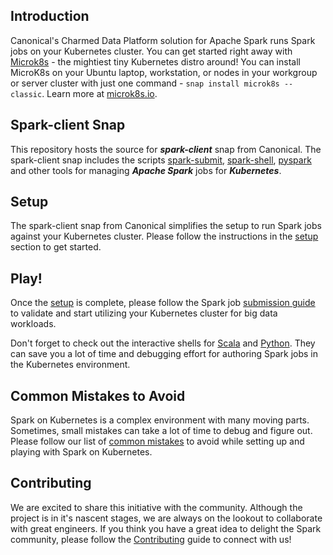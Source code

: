 ## Introduction

Canonical's Charmed Data Platform solution for Apache Spark runs Spark jobs on your Kubernetes cluster. 
You can get started right away with [Microk8s](https://microk8s.io/) - the mightiest tiny Kubernetes distro around! 
You can install MicroK8s on your Ubuntu laptop, workstation, or nodes in your workgroup or server cluster with just one command - ```snap install microk8s --classic```. Learn more at [microk8s.io](https://microk8s.io/).

## Spark-client Snap
This repository hosts the source for ***spark-client*** snap from Canonical. The spark-client snap includes the scripts [spark-submit](/docs/submit.md), 
[spark-shell](/docs/shell.md), [pyspark](/docs/pyspark.md) and other tools for managing ***Apache Spark*** jobs for ***Kubernetes***.

## Setup
The spark-client snap from Canonical simplifies the setup to run Spark jobs against your Kubernetes cluster. Please follow the 
instructions in the [setup](/docs/setup.md) section to get started.

## Play!
Once the [setup](/docs/setup.md) is complete, please follow the Spark job [submission guide](/docs/submit.md) to validate and start utilizing your 
Kubernetes cluster for big data workloads.

Don't forget to check out the interactive shells for [Scala](/docs/shell.md) and [Python](/docs/pyspark.md). 
They can save you a lot of time and debugging effort for authoring Spark jobs in the Kubernetes environment.

## Common Mistakes to Avoid
Spark on Kubernetes is a complex environment with many moving parts. Sometimes, small mistakes can take a lot of time to debug and figure out.
Please follow our list of [common mistakes](/docs/gotchas.md) to avoid while setting up and playing with Spark on Kubernetes.

## Contributing
We are excited to share this initiative with the community. Although the project is in it's nascent stages, we are always on
the lookout to collaborate with great engineers. If you think you have a great idea to delight the Spark community, please follow
the [Contributing](/docs/contributing.md) guide to connect with us!
